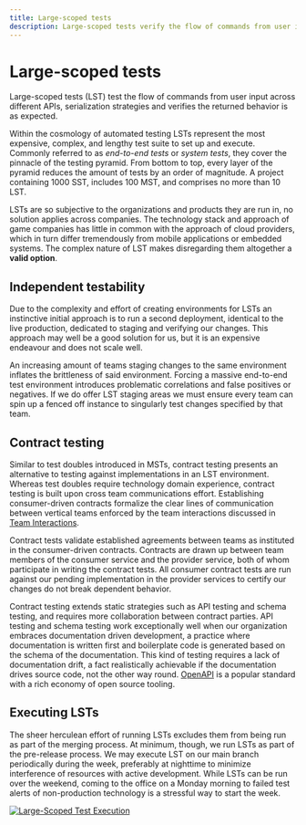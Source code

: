 ```yaml
---
title: Large-scoped tests
description: Large-scoped tests verify the flow of commands from user input across different APIs, serialization strategies and verifies the returned behavior is as expected.
---
```


# Large-scoped tests

Large-scoped tests (LST) test the flow of commands from user input across different APIs, serialization strategies and verifies the returned behavior is as expected.

Within the cosmology of automated testing LSTs represent the most expensive, complex, and lengthy test suite to set up and execute. Commonly referred to as *end-to-end tests* or *system tests*, they cover the pinnacle of the testing pyramid. From bottom to top, every layer of the pyramid reduces the amount of tests by an order of magnitude. A project containing 1000 SST, includes 100 MST, and comprises no more than 10 LST.

LSTs are so subjective to the organizations and products they are run in, no solution applies across companies. The technology stack and approach of game companies has little in common with the approach of cloud providers, which in turn differ tremendously from mobile applications or embedded systems. The complex nature of LST makes disregarding them altogether a **valid option**.

## Independent testability

Due to the complexity and effort of creating environments for LSTs an instinctive initial approach is to run a second deployment, identical to the live production, dedicated to staging and verifying our changes. This approach may well be a good solution for us, but it is an expensive endeavour and does not scale well.

An increasing amount of teams staging changes to the same environment inflates the brittleness of said environment. Forcing a massive end-to-end test environment introduces problematic correlations and false positives or negatives. If we do offer LST staging areas we must ensure every team can spin up a fenced off instance to singularly test changes specified by that team. 

## Contract testing

Similar to test doubles introduced in MSTs, contract testing presents an alternative to testing against implementations in an LST environment. Whereas test doubles require technology domain experience, contract testing is built upon cross team communications effort. Establishing consumer-driven contracts formalize the clear lines of communication between vertical teams enforced by the team interactions discussed in [Team Interactions](../../anatomy-of-a-software-company/team-interactions.md).

Contract tests validate established agreements between teams as instituted in the consumer-driven contracts. Contracts are drawn up between team members of the consumer service and the provider service, both of whom participate in writing the contract tests. All consumer contract tests are run against our pending implementation in the provider services to certify our changes do not break dependent behavior.

Contract testing extends static strategies such as API testing and schema testing, and requires more collaboration between contract parties. API testing and schema testing work exceptionally well when our organization embraces documentation driven development, a practice where documentation is written first and boilerplate code is generated based on the schema of the documentation. This kind of testing requires a lack of documentation drift, a fact realistically achievable if the documentation drives source code, not the other way round. [OpenAPI](https://www.openapis.org/) is a popular standard with a rich economy of open source tooling.

## Executing LSTs

The sheer herculean effort of running LSTs excludes them from being run as part of the merging process. At minimum, though, we run LSTs as part of the pre-release process. We may execute LST on our main branch periodically during the week, preferably at nighttime to minimize interference of resources with active development. While LSTs can be run over the weekend, coming to the office on a Monday morning to failed test alerts of non-production technology is a stressful way to start the week.

[![Large-Scoped Test Execution](../../../assets/images/book/anatomy-of-a-code-change/testing/lst-execution.webp)](../../../assets/images/book/anatomy-of-a-code-change/testing/lst-execution.png)
